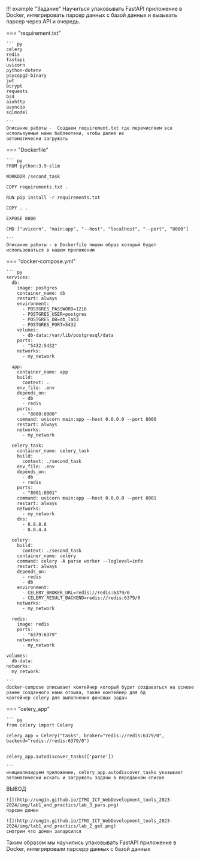 !!! example "Задание"
    Научиться упаковывать FastAPI приложение в Docker, интегрировать парсер данных с 
    базой данных и вызывать парсер через API и очередь.

=== "requirement.txt"

    ``` py
    celery
    redis
    fastapi
    uvicorn
    python-dotenv
    psycopg2-binary
    jwt
    bcrypt
    requests
    bs4
    aiohttp
    asyncio
    sqlmodel

    ```
    Описание работы -  Создаем requirement.txt где перечисляем все используемые нами библеотеки, чтобы далее их 
    автоматически загружать
    
=== "Dockerfile"

    ``` py
    FROM python:3.9-slim

    WORKDIR /second_task    
    
    COPY requirements.txt .
    
    RUN pip install -r requirements.txt
    
    COPY . .
    
    EXPOSE 8000
    
    CMD ["uvicorn", "main:app", "--host", "localhost", "--port", "8000"]

    ```
    Описание работы - в Dockerfile пишем образ который будет использоваться в нашем приложении

=== "docker-compose.yml"

    ``` py
    services:
      db:
        image: postgres
        container_name: db
        restart: always
        environment:
          - POSTGRES_PASSWORD=1216
          - POSTGRES_USER=postgres
          - POSTGRES_DB=db_lab3
          - POSTGRES_PORT=5432
        volumes:
          - db-data:/var/lib/postgresql/data
        ports:
          - "5432:5432"
        networks:
          - my_network
    
      app:
        container_name: app
        build:
          context: .
        env_file: .env
        depends_on:
          - db
          - redis
        ports:
          - "8000:8000"
        command: uvicorn main:app --host 0.0.0.0 --port 8000
        restart: always
        networks:
          - my_network
    
      celery_task:
        container_name: celery_task
        build:
          context: ./second_task
        env_file: .env
        depends_on:
          - db
          - redis
        ports:
          - "8001:8001"
        command: uvicorn main:app --host 0.0.0.0 --port 8001
        restart: always
        networks:
          - my_network
        dns:
          - 8.8.8.8
          - 8.8.4.4
    
      celery:
        build:
          context: ./second_task
        container_name: celery
        command: celery -A parse worker --loglevel=info
        restart: always
        depends_on:
          - redis
          - db
        environment:
          - CELERY_BROKER_URL=redis://redis:6379/0
          - CELERY_RESULT_BACKEND=redis://redis:6379/0
        networks:
          - my_network
    
      redis:
        image: redis
        ports:
          - "6379:6379"
        networks:
          - my_network
    
    volumes:
      db-data:
    networks:
      my_network:

    ```
    docker-compose описывает контейнер который будет создаваться на основе ранее созданного нами отзыва, также контейнер для бд
    контейнер celery для выполнения фоновых задач

=== "celery_app"

    ``` py
    from celery import Celery
    
    celery_app = Celery("tasks", broker="redis://redis:6379/0", backend="redis://redis:6379/0")
    
    
    celery_app.autodiscover_tasks(['parse'])

    ```
    инициализируем приложение, celery_app.autodiscover_tasks указывает автоматически искать и загружать задачи в переданном списке


ВЫВОД

    ![](http://ung1n.github.io/ITMO_ICT_WebDevelopment_tools_2023-2024/img/lab1_and_practics/lab_3_pars.png) 
    парсим домен

    ![](http://ung1n.github.io/ITMO_ICT_WebDevelopment_tools_2023-2024/img/lab1_and_practics/lab_2_get.png) 
    смотрим что домен запарсился

Таким образом мы научились упаковывать FastAPI приложение в Docker, интегрировали парсерр данных с базой данных